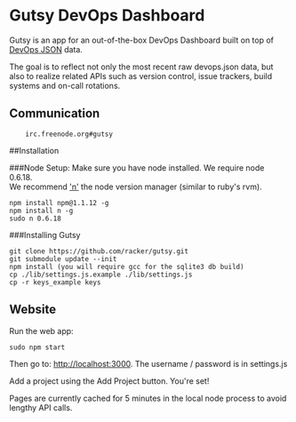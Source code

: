 # Gutsy DevOps Dashboard

Gutsy is an app for an out-of-the-box DevOps Dashboard built on top of 
[DevOps JSON](/racker/devopsjson) data.

The goal is to reflect not only the most recent raw devops.json data,
but also to realize related APIs such as version control, issue trackers, build systems and on-call rotations.


## Communication

```
    irc.freenode.org#gutsy
```

##Installation

###Node Setup:
Make sure you have node installed. We require node 0.6.18.  
We recommend ['n'](https://github.com/visionmedia/n/) the node version manager (similar to ruby's rvm).

    npm install npm@1.1.12 -g
    npm install n -g
    sudo n 0.6.18

###Installing Gutsy

    git clone https://github.com/racker/gutsy.git
    git submodule update --init
    npm install (you will require gcc for the sqlite3 db build)
    cp ./lib/settings.js.example ./lib/settings.js
    cp -r keys_example keys

## Website

Run the web app:

    sudo npm start

Then go to: [http://localhost:3000](http://localhost:3000). The username / password is in settings.js

Add a project using the Add Project button. You're set!

Pages are currently cached for 5 minutes in the local node process to avoid lengthy API calls.
